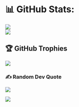 
# 📊 GitHub Stats:
![](https://github-readme-stats.vercel.app/api?username=fishiidev&theme=radical&hide_border=false&include_all_commits=false&count_private=false)<br/>
![](https://github-readme-stats.vercel.app/api/top-langs/?username=fishiidev&theme=radical&hide_border=false&include_all_commits=false&count_private=false&layout=compact)

## 🏆 GitHub Trophies
![](https://github-profile-trophy.vercel.app/?username=fishiidev&theme=radical&no-frame=false&no-bg=false&margin-w=4)

### ✍️ Random Dev Quote
![](https://quotes-github-readme.vercel.app/api?type=horizontal&theme=radical)

[![](https://visitcount.itsvg.in/api?id=fishiidev&icon=5&color=4)](https://visitcount.itsvg.in)

<!-- Proudly created with GPRM ( https://gprm.itsvg.in ) -->
